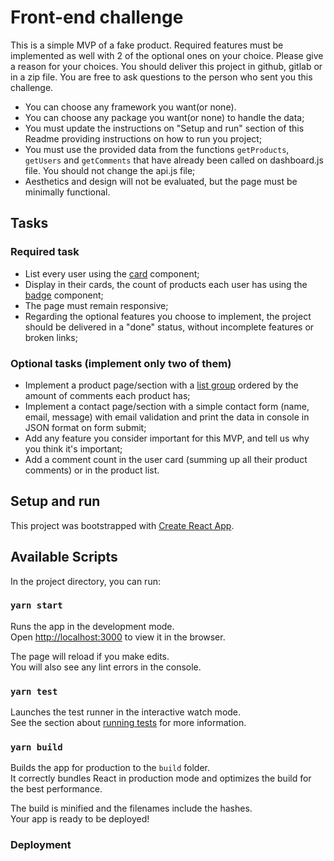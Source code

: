 # Front-end challenge

This is a simple MVP of a fake product.
Required features must be implemented as well with 2 of the optional ones on your choice. Please give a reason for your choices.
You should deliver this project in github, gitlab or in a zip file.
You are free to ask questions to the person who sent you this challenge.

- You can choose any framework you want(or none).
- You can choose any package you want(or none) to handle the data;
- You must update the instructions on "Setup and run" section of this Readme providing instructions on how to run you project;
- You must use the provided data from the functions `getProducts`, `getUsers` and `getComments`
  that have already been called on dashboard.js file. You should not change the api.js file;
- Aesthetics and design will not be evaluated, but the page must be minimally functional.

## Tasks

### Required task

- List every user using the [card](https://getbootstrap.com/docs/5.0/components/card/) component;
- Display in their cards, the count of products each user has using the [badge](https://getbootstrap.com/docs/5.0/components/badge/) component;
- The page must remain responsive;
- Regarding the optional features you choose to implement, the project should be delivered in a "done" status,
  without incomplete features or broken links;

### Optional tasks (implement only two of them)

- Implement a product page/section with a [list group](https://getbootstrap.com/docs/5.0/components/list-group/) ordered by the amount of comments each product has;
- Implement a contact page/section with a simple contact form (name, email, message) with email validation and print the data in console in JSON format on form submit;
- Add any feature you consider important for this MVP, and tell us why you think it's important;
- Add a comment count in the user card (summing up all their product comments) or in the product list.

## Setup and run

This project was bootstrapped with [Create React App](https://github.com/facebook/create-react-app).

## Available Scripts

In the project directory, you can run:

### `yarn start`

Runs the app in the development mode.\
Open [http://localhost:3000](http://localhost:3000) to view it in the browser.

The page will reload if you make edits.\
You will also see any lint errors in the console.

### `yarn test`

Launches the test runner in the interactive watch mode.\
See the section about [running tests](https://facebook.github.io/create-react-app/docs/running-tests) for more information.

### `yarn build`

Builds the app for production to the `build` folder.\
It correctly bundles React in production mode and optimizes the build for the best performance.

The build is minified and the filenames include the hashes.\
Your app is ready to be deployed!

### Deployment
